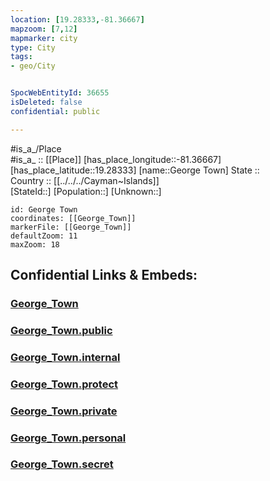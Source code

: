 ```yaml
---
location: [19.28333,-81.36667] 
mapzoom: [7,12] 
mapmarker: city 
type: City
tags:
- geo/City


SpocWebEntityId: 36655
isDeleted: false
confidential: public

---
```

#is_a_/Place  
#is_a_ :: [[Place]] 
[has_place_longitude::-81.36667] 
[has_place_latitude::19.28333] 
[name::George Town] 
State ::  
Country :: [[../../../Cayman~Islands]]  
[StateId::] 
[Population::] 
[Unknown::] 


```leaflet
id: George Town
coordinates: [[George_Town]] 
markerFile: [[George_Town]] 
defaultZoom: 11 
maxZoom: 18
```


## Confidential Links & Embeds: 

### [George_Town](/_Standards/Earth/Continent/America~Caribbean/Cayman~Islands/City/George_Town.md) 

### [George_Town.public](/_public/Earth/Continent/America~Caribbean/Cayman~Islands/City/George_Town.public.md) 

### [George_Town.internal](/_internal/Earth/Continent/America~Caribbean/Cayman~Islands/City/George_Town.internal.md) 

### [George_Town.protect](/_protect/Earth/Continent/America~Caribbean/Cayman~Islands/City/George_Town.protect.md) 

### [George_Town.private](/_private/Earth/Continent/America~Caribbean/Cayman~Islands/City/George_Town.private.md) 

### [George_Town.personal](/_personal/Earth/Continent/America~Caribbean/Cayman~Islands/City/George_Town.personal.md) 

### [George_Town.secret](/_secret/Earth/Continent/America~Caribbean/Cayman~Islands/City/George_Town.secret.md)

